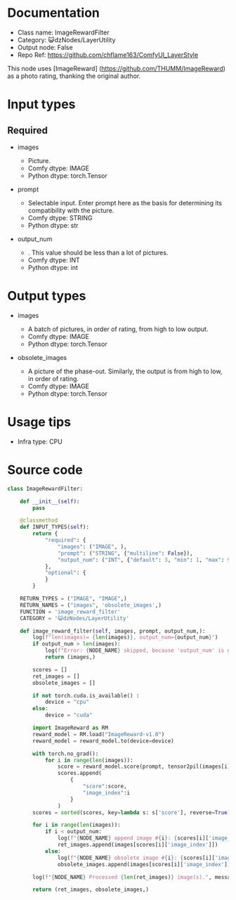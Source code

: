 # Documentation
- Class name: ImageRewardFilter
- Category: 😺dzNodes/LayerUtility
- Output node: False
- Repo Ref: https://github.com/chflame163/ComfyUI_LayerStyle

This node uses [ImageReward] (https://github.com/THUMM/ImageReward) as a photo rating, thanking the original author.

# Input types

## Required

- images
    - Picture.
    - Comfy dtype: IMAGE
    - Python dtype: torch.Tensor

- prompt
    - Selectable input. Enter prompt here as the basis for determining its compatibility with the picture.
    - Comfy dtype: STRING
    - Python dtype: str

- output_num
    - . This value should be less than a lot of pictures.
    - Comfy dtype: INT
    - Python dtype: int

# Output types

- images
    - A batch of pictures, in order of rating, from high to low output.
    - Comfy dtype: IMAGE
    - Python dtype: torch.Tensor

- obsolete_images
    - A picture of the phase-out. Similarly, the output is from high to low, in order of rating.
    - Comfy dtype: IMAGE
    - Python dtype: torch.Tensor

# Usage tips
- Infra type: CPU

# Source code
```python
class ImageRewardFilter:

    def __init__(self):
        pass

    @classmethod
    def INPUT_TYPES(self):
        return {
            "required": {
                "images": ("IMAGE", ),
                "prompt": ("STRING", {"multiline": False}),
                "output_num": ("INT", {"default": 3, "min": 1, "max": 999999, "step": 1}),
            },
            "optional": {
            }
        }

    RETURN_TYPES = ("IMAGE", "IMAGE",)
    RETURN_NAMES = ("images", 'obsolete_images',)
    FUNCTION = 'image_reward_filter'
    CATEGORY = '😺dzNodes/LayerUtility'

    def image_reward_filter(self, images, prompt, output_num,):
        log(f"len(images)= {len(images)}, output_num={output_num}")
        if output_num > len(images):
            log(f"Error: {NODE_NAME} skipped, because 'output_num' is greater then input images.", message_type='error')
            return (images,)

        scores = []
        ret_images = []
        obsolete_images = []

        if not torch.cuda.is_available() :
            device = "cpu"
        else:
            device = "cuda"

        import ImageReward as RM
        reward_model = RM.load("ImageReward-v1.0")
        reward_model = reward_model.to(device=device)

        with torch.no_grad():
            for i in range(len(images)):
                score = reward_model.score(prompt, tensor2pil(images[i]))
                scores.append(
                    {
                        "score":score,
                        "image_index":i
                    }
                )
        scores = sorted(scores, key=lambda s: s['score'], reverse=True)

        for i in range(len(images)):
            if i < output_num:
                log(f"{NODE_NAME} append image #{i}: {scores[i]['image_index']}, score = {scores[i]['score']}.")
                ret_images.append(images[scores[i]['image_index']])
            else:
                log(f"{NODE_NAME} obsolete image #{i}: {scores[i]['image_index']}, score = {scores[i]['score']}.")
                obsolete_images.append(images[scores[i]['image_index']])

        log(f"{NODE_NAME} Processed {len(ret_images)} image(s).", message_type='finish')

        return (ret_images, obsolete_images,)
```